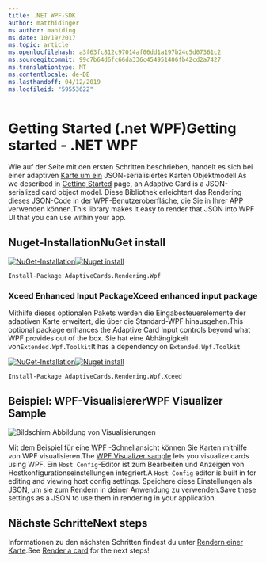 ```yaml
---
title: .NET WPF-SDK
author: matthidinger
ms.author: mahiding
ms.date: 10/19/2017
ms.topic: article
ms.openlocfilehash: a3f63fc812c97014af06dd1a197b24c5d07361c2
ms.sourcegitcommit: 99c7b64d6fc66da336c454951406fb42cd2a7427
ms.translationtype: MT
ms.contentlocale: de-DE
ms.lasthandoff: 04/12/2019
ms.locfileid: "59553622"
---
```

# <a name="getting-started---net-wpf"></a><span data-ttu-id="f2447-102">Getting Started (.net WPF)</span><span class="sxs-lookup"><span data-stu-id="f2447-102">Getting started - .NET WPF</span></span>

<span data-ttu-id="f2447-103">Wie auf der Seite mit den ersten Schritten beschrieben, handelt es sich bei einer adaptiven [Karte um ein](../../../authoring-cards/getting-started.md) JSON-serialisiertes Karten Objektmodell.</span><span class="sxs-lookup"><span data-stu-id="f2447-103">As we described in [Getting Started](../../../authoring-cards/getting-started.md) page, an Adaptive Card is a JSON-serialized card object model.</span></span> <span data-ttu-id="f2447-104">Diese Bibliothek erleichtert das Rendering dieses JSON-Code in der WPF-Benutzeroberfläche, die Sie in Ihrer APP verwenden können.</span><span class="sxs-lookup"><span data-stu-id="f2447-104">This library makes it easy to render that JSON into WPF UI that you can use within your app.</span></span>

## <a name="nuget-install"></a><span data-ttu-id="f2447-105">Nuget-Installation</span><span class="sxs-lookup"><span data-stu-id="f2447-105">NuGet install</span></span>

<span data-ttu-id="f2447-106">[![NuGet-Installation](https://img.shields.io/nuget/vpre/AdaptiveCards.Rendering.Wpf.svg)](https://www.nuget.org/packages/AdaptiveCards.Rendering.Wpf)</span><span class="sxs-lookup"><span data-stu-id="f2447-106">[![Nuget install](https://img.shields.io/nuget/vpre/AdaptiveCards.Rendering.Wpf.svg)](https://www.nuget.org/packages/AdaptiveCards.Rendering.Wpf)</span></span>

```console
Install-Package AdaptiveCards.Rendering.Wpf
```

### <a name="xceed-enhanced-input-package"></a><span data-ttu-id="f2447-107">Xceed Enhanced Input Package</span><span class="sxs-lookup"><span data-stu-id="f2447-107">Xceed enhanced input package</span></span>

<span data-ttu-id="f2447-108">Mithilfe dieses optionalen Pakets werden die Eingabesteuerelemente der adaptiven Karte erweitert, die über die Standard-WPF hinausgehen.</span><span class="sxs-lookup"><span data-stu-id="f2447-108">This optional package enhances the Adaptive Card Input controls beyond what WPF provides out of the box.</span></span> <span data-ttu-id="f2447-109">Sie hat eine Abhängigkeit von`Extended.Wpf.Toolkit`</span><span class="sxs-lookup"><span data-stu-id="f2447-109">It has a dependency on `Extended.Wpf.Toolkit`</span></span>

<span data-ttu-id="f2447-110">[![NuGet-Installation](https://img.shields.io/nuget/vpre/AdaptiveCards.Rendering.Wpf.Xceed.svg)](https://www.nuget.org/packages/AdaptiveCards.Rendering.Wpf.Xceed)</span><span class="sxs-lookup"><span data-stu-id="f2447-110">[![Nuget install](https://img.shields.io/nuget/vpre/AdaptiveCards.Rendering.Wpf.Xceed.svg)](https://www.nuget.org/packages/AdaptiveCards.Rendering.Wpf.Xceed)</span></span>

```console
Install-Package AdaptiveCards.Rendering.Wpf.Xceed
```

## <a name="wpf-visualizer-sample"></a><span data-ttu-id="f2447-111">Beispiel: WPF-Visualisierer</span><span class="sxs-lookup"><span data-stu-id="f2447-111">WPF Visualizer Sample</span></span>

![Bildschirm Abbildung von Visualisierungen](../../../resources/media/tools/wpfvisualizer.png)

<span data-ttu-id="f2447-113">Mit dem Beispiel für eine [WPF](https://github.com/Microsoft/AdaptiveCards/tree/master/source/dotnet/Samples/WPFVisualizer) -Schnellansicht können Sie Karten mithilfe von WPF visualisieren.</span><span class="sxs-lookup"><span data-stu-id="f2447-113">The [WPF Visualizer sample](https://github.com/Microsoft/AdaptiveCards/tree/master/source/dotnet/Samples/WPFVisualizer) lets you visualize cards using WPF.</span></span>  <span data-ttu-id="f2447-114">Ein `Host Config`-Editor ist zum Bearbeiten und Anzeigen von Hostkonfigurationseinstellungen integriert.</span><span class="sxs-lookup"><span data-stu-id="f2447-114">A `Host Config` editor is built in for editing and viewing host config settings.</span></span> <span data-ttu-id="f2447-115">Speichere diese Einstellungen als JSON, um sie zum Rendern in deiner Anwendung zu verwenden.</span><span class="sxs-lookup"><span data-stu-id="f2447-115">Save these settings as a JSON to use them in rendering in your application.</span></span>

## <a name="next-steps"></a><span data-ttu-id="f2447-116">Nächste Schritte</span><span class="sxs-lookup"><span data-stu-id="f2447-116">Next steps</span></span>

<span data-ttu-id="f2447-117">Informationen zu den nächsten Schritten findest du unter [Rendern einer Karte](render-a-card.md).</span><span class="sxs-lookup"><span data-stu-id="f2447-117">See [Render a card](render-a-card.md) for the next steps!</span></span>
